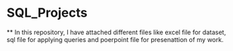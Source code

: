 # SQL_Projects
** In this repository, I have attached different files like excel file for dataset, sql file for applying queries and poerpoint file for presenattion of my work.
